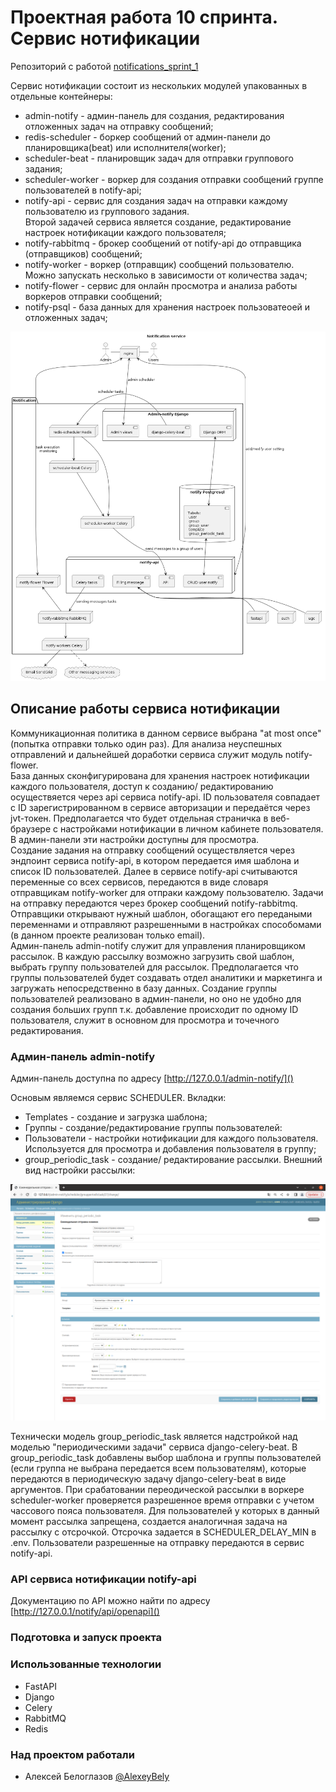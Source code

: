 # Проектная работа 10 спринта. Сервис нотификации

Репозиторий с работой [notifications_sprint_1](https://github.com/AlexeyBely/notifications_sprint_1)     

Сервис нотификации состоит из нескольких модулей упакованных в отдельные контейнеры:
- admin-notify - админ-панель для создания, редактирования отложенных задач на отправку сообщений;
- redis-scheduler - боркер сообщений от админ-панели до планировщика(beat) или исполнителя(worker);
- scheduler-beat - планировщик задач для отправки группового задания;
- scheduler-worker - воркер для создания отправки сообщений группе пользователей в notify-api;
- notify-api - сервис для создания задач на отправки каждому пользователю из группового задания.    
    Второй задачей сервиса является создание, редактирование настроек нотификации каждого пользователя;
- notify-rabbitmq - брокер сообщений от notify-api до отправщика (отправщиков) сообщений;
- notify-worker - воркер (отправщик) сообщений пользователю. Можно запускать несколько в зависимости от количества задач; 
- notify-flower - сервис для онлайн просмотра и анализа работы воркеров отправки сообщений;
- notify-psql - база данных для хранения настроек пользоватеоей и отложенных задач; 


![Сжема сервиса нотификации](./arch_schemes/notify_system_shema.png)

## Описание работы сервиса нотификации

Коммуникационная политика в данном сервисе выбрана "at most once" (попытка отправки только один раз). Для анализа неуспешных отправлений и дальнейшей доработки сервиса служит модуль notify-flower.   
База данных сконфигурирована для хранения настроек нотификации каждого пользователя, доступ к созданию/ редактированию
осуществяется через api сервиса notify-api. ID пользователя совпадает с ID зарегистрированном в сервисе авторизации и передаётся через jvt-токен. Предполагается что будет отдельная страничка в веб-браузере с настройками нотификации в личном кабинете пользователя. В админ-панели эти настройки доступны для просмотра.   
Создание задания на отправку сообщений осуществляется через эндпоинт сервиса notify-api, в котором передается имя шаблона и список ID пользователей. Далее в сервисе notify-api считываются переменные со всех сервисов, передаются в виде словаря отправщикам notify-worker для отпраки каждому пользователю. Задачи на отправку передаются через брокер сообщений notify-rabbitmq. Отправщики открывают нужный шаблон, обогащают его передаными переменнами и отправляют разрешенными в настройках способомами (в данном проекте реализован только email).   
Админ-панель admin-notify служит для управления планировщиком рассылок. В каждую рассылку возможно загрузить свой шаблон, выбрать группу пользователей для рассылок. Предполагается что группы пользователей будет создавать отдел аналитики и маркетинга
и загружать непосредственно в базу данных. Создание группы пользователей реализовано в админ-панели, но оно не удобно для создания больших групп т.к. добавление происходит по одному ID пользователя, служит в основном для просмотра и точечного редактирования.  

### Админ-панель admin-notify

Админ-панель доступна по адресу [http://127.0.0.1/admin-notify/]()

Основым являемся сервис SCHEDULER. Вкладки:
 - Templates - создание и загрузка шаблона;
 - Группы - создание/редактирование группы пользователей:
 - Пользователи - настройки нотификации для каждого пользователя. Используется для просмотра и добавления пользователя в группу;
 - group_periodic_task - создание/ редактирование рассылки. Внешний вид настройки рассылки: 
    
![Админ-панель](./arch_schemes/admin_panel.png)
     
Технически модель group_periodic_task является надстройкой над моделью "периодическими задачи" сервиса django-celery-beat. В group_periodic_task добавлены выбор шаблона и группы пользователей (если группа не выбрана передается всем пользователям), которые передаются в периодическую задачу django-celery-beat в виде аргументов. При срабатовании переодической рассылки в воркере scheduler-worker проверяется разрешенное время отправки с учетом чассового пояса пользователя. Для пользователей у которых в данный момент рассылка запрещена, создается аналогичная задача на рассылку с отсрочкой. Отсрочка задается в SCHEDULER_DELAY_MIN в .env. Пользователи разрешенные на отправку передаются в сервис notify-api.

### API сервиса нотификации notify-api

Документацию по API можно найти по адресу [http://127.0.0.1/notify/api/openapi]()

### Подготовка и запуск проекта
   

### Использованные технологии   
    
- FastAPI
- Django
- Celery
- RabbitMQ
- Redis

### Над проектом работали
- Алексей Белоглазов [@AlexeyBely](https://github.com/AlexeyBely)